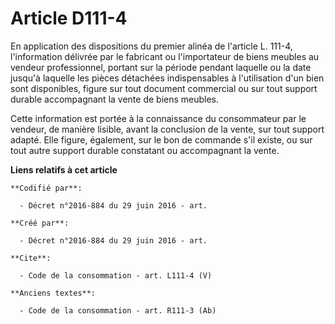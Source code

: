 # Article D111-4

En application des dispositions du premier alinéa de l'article L. 111-4, l'information délivrée par le fabricant ou
l'importateur de biens meubles au vendeur professionnel, portant sur la période pendant laquelle ou la date jusqu'à laquelle
les pièces détachées indispensables à l'utilisation d'un bien sont disponibles, figure sur tout document commercial ou sur
tout support durable accompagnant la vente de biens meubles. 

Cette information est portée à la connaissance du consommateur par le vendeur, de manière lisible, avant la conclusion de la
vente, sur tout support adapté. Elle figure, également, sur le bon de commande s'il existe, ou sur tout autre support durable
constatant ou accompagnant la vente.

**Liens relatifs à cet article**

	**Codifié par**:

	  - Décret n°2016-884 du 29 juin 2016 - art.

	**Créé par**:

	  - Décret n°2016-884 du 29 juin 2016 - art.

	**Cite**:

	  - Code de la consommation - art. L111-4 (V)

	**Anciens textes**:

	  - Code de la consommation - art. R111-3 (Ab)
